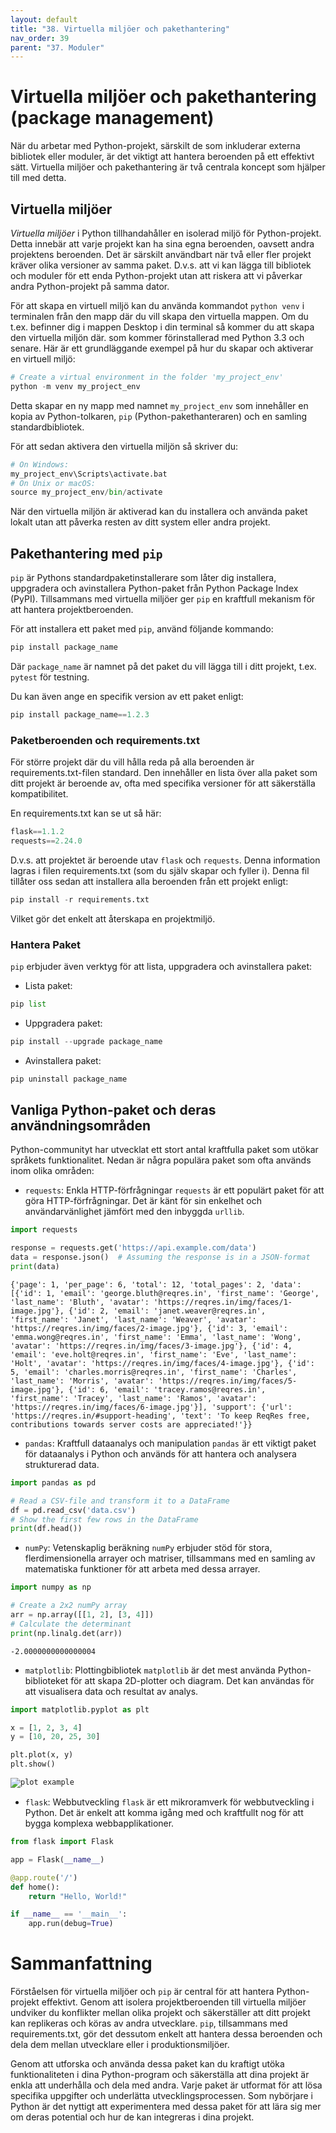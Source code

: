 ```yaml
---
layout: default
title: "38. Virtuella miljöer och pakethantering"
nav_order: 39
parent: "37. Moduler"
---
```


# Virtuella miljöer och pakethantering (package management)
När du arbetar med Python-projekt, särskilt de som inkluderar externa bibliotek eller moduler, är det viktigt att hantera beroenden på ett effektivt sätt. Virtuella miljöer och pakethantering är två centrala koncept som hjälper till med detta.

## Virtuella miljöer
_Virtuella miljöer_ i Python tillhandahåller en isolerad miljö för Python-projekt. Detta innebär att varje projekt kan ha sina egna beroenden, oavsett andra projektens beroenden. Det är särskilt användbart när två eller fler projekt kräver olika versioner av samma paket. D.v.s. att vi kan lägga till bibliotek och moduler för ett enda Python-projekt utan att riskera att vi påverkar andra Python-projekt på samma dator.

För att skapa en virtuell miljö kan du använda kommandot `python venv` i terminalen från den mapp där du vill skapa den virtuella mappen. Om du t.ex. befinner dig i mappen Desktop i din terminal så kommer du att skapa den virtuella miljön där. som kommer förinstallerad med Python 3.3 och senare. Här är ett grundläggande exempel på hur du skapar och aktiverar en virtuell miljö:
```python
# Create a virtual environment in the folder 'my_project_env'
python -m venv my_project_env
```
Detta skapar en ny mapp med namnet `my_project_env` som innehåller en kopia av Python-tolkaren, `pip` (Python-pakethanteraren) och en samling standardbibliotek.

För att sedan aktivera den virtuella miljön så skriver du:
```python
# On Windows:
my_project_env\Scripts\activate.bat
# On Unix or macOS:
source my_project_env/bin/activate
```

När den virtuella miljön är aktiverad kan du installera och använda paket lokalt utan att påverka resten av ditt system eller andra projekt.

## Pakethantering med `pip`
`pip` är Pythons standardpaketinstallerare som låter dig installera, uppgradera och avinstallera Python-paket från Python Package Index (PyPI). Tillsammans med virtuella miljöer ger `pip` en kraftfull mekanism för att hantera projektberoenden.

För att installera ett paket med `pip`, använd följande kommando:
```python
pip install package_name
```

Där `package_name` är namnet på det paket du vill lägga till i ditt projekt, t.ex. `pytest` för testning.

Du kan även ange en specifik version av ett paket enligt:
```python
pip install package_name==1.2.3
```

### Paketberoenden och requirements.txt
För större projekt där du vill hålla reda på alla beroenden är requirements.txt-filen standard. Den innehåller en lista över alla paket som ditt projekt är beroende av, ofta med specifika versioner för att säkerställa kompatibilitet.

En requirements.txt kan se ut så här:
```python
flask==1.1.2
requests==2.24.0
```

D.v.s. att projektet är beroende utav `flask` och `requests`. Denna information lagras i filen requirements.txt (som du själv skapar och fyller i). Denna fil tillåter oss sedan att installera alla beroenden från ett projekt enligt:
```python
pip install -r requirements.txt
```

Vilket gör det enkelt att återskapa en projektmiljö.

### Hantera Paket
`pip` erbjuder även verktyg för att lista, uppgradera och avinstallera paket:

* Lista paket:
```python
pip list
```

* Uppgradera paket:
```python
pip install --upgrade package_name
```

* Avinstallera paket:
```python
pip uninstall package_name
```

## Vanliga Python-paket och deras användningsområden
Python-communityt har utvecklat ett stort antal kraftfulla paket som utökar språkets funktionalitet. Nedan är några populära paket som ofta används inom olika områden:

* `requests`: Enkla HTTP-förfrågningar
`requests` är ett populärt paket för att göra HTTP-förfrågningar. Det är känt för sin enkelhet och användarvänlighet jämfört med den inbyggda `urllib`.

```python
import requests

response = requests.get('https://api.example.com/data')
data = response.json()  # Assuming the response is in a JSON-format
print(data)
```
<div class="code-example" markdown="1">
<pre><code>{'page': 1, 'per_page': 6, 'total': 12, 'total_pages': 2, 'data': [{'id': 1, 'email': 'george.bluth@reqres.in', 'first_name': 'George', 'last_name': 'Bluth', 'avatar': 'https://reqres.in/img/faces/1-image.jpg'}, {'id': 2, 'email': 'janet.weaver@reqres.in', 'first_name': 'Janet', 'last_name': 'Weaver', 'avatar': 'https://reqres.in/img/faces/2-image.jpg'}, {'id': 3, 'email': 'emma.wong@reqres.in', 'first_name': 'Emma', 'last_name': 'Wong', 'avatar': 'https://reqres.in/img/faces/3-image.jpg'}, {'id': 4, 'email': 'eve.holt@reqres.in', 'first_name': 'Eve', 'last_name': 'Holt', 'avatar': 'https://reqres.in/img/faces/4-image.jpg'}, {'id': 5, 'email': 'charles.morris@reqres.in', 'first_name': 'Charles', 'last_name': 'Morris', 'avatar': 'https://reqres.in/img/faces/5-image.jpg'}, {'id': 6, 'email': 'tracey.ramos@reqres.in', 'first_name': 'Tracey', 'last_name': 'Ramos', 'avatar': 'https://reqres.in/img/faces/6-image.jpg'}], 'support': {'url': 'https://reqres.in/#support-heading', 'text': 'To keep ReqRes free, contributions towards server costs are appreciated!'}}</code></pre>
</div>

* `pandas`: Kraftfull dataanalys och manipulation
`pandas` är ett viktigt paket för dataanalys i Python och används för att hantera och analysera strukturerad data.

```python
import pandas as pd

# Read a CSV-file and transform it to a DataFrame
df = pd.read_csv('data.csv')
# Show the first few rows in the DataFrame
print(df.head())
```

* `numPy`: Vetenskaplig beräkning
`numPy` erbjuder stöd för stora, flerdimensionella arrayer och matriser, tillsammans med en samling av matematiska funktioner för att arbeta med dessa arrayer.

```python
import numpy as np

# Create a 2x2 numPy array
arr = np.array([[1, 2], [3, 4]])
# Calculate the determinant
print(np.linalg.det(arr))
```
<div class="code-example" markdown="1">
<pre><code>-2.0000000000000004</code></pre>
</div>

* `matplotlib`: Plottingbibliotek
`matplotlib` är det mest använda Python-biblioteket för att skapa 2D-plotter och diagram. Det kan användas för att visualisera data och resultat av analys.

```python
import matplotlib.pyplot as plt

x = [1, 2, 3, 4]
y = [10, 20, 25, 30]

plt.plot(x, y)
plt.show()
```
<div class="code-example" markdown="1">
<pre><code><img src="../../assets/images/matplotlib.png" alt="plot example"></code></pre>
</div>

* `flask`: Webbutveckling
`flask` är ett mikroramverk för webbutveckling i Python. Det är enkelt att komma igång med och kraftfullt nog för att bygga komplexa webbapplikationer.

```python
from flask import Flask

app = Flask(__name__)

@app.route('/')
def home():
    return "Hello, World!"

if __name__ == '__main__':
    app.run(debug=True)
```

# Sammanfattning
Förståelsen för virtuella miljöer och `pip` är central för att hantera Python-projekt effektivt. Genom att isolera projektberoenden till virtuella miljöer undviker du konflikter mellan olika projekt och säkerställer att ditt projekt kan replikeras och köras av andra utvecklare. `pip`, tillsammans med requirements.txt, gör det dessutom enkelt att hantera dessa beroenden och dela dem mellan utvecklare eller i produktionsmiljöer.

Genom att utforska och använda dessa paket kan du kraftigt utöka funktionaliteten i dina Python-program och säkerställa att dina projekt är enkla att underhålla och dela med andra. Varje paket är utformat för att lösa specifika uppgifter och underlätta utvecklingsprocessen. Som nybörjare i Python är det nyttigt att experimentera med dessa paket för att lära sig mer om deras potential och hur de kan integreras i dina projekt.